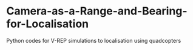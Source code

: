# Camera-as-a-Range-and-Bearing-for-Localisation
Python codes for V-REP simulations to localisation using quadcopters
